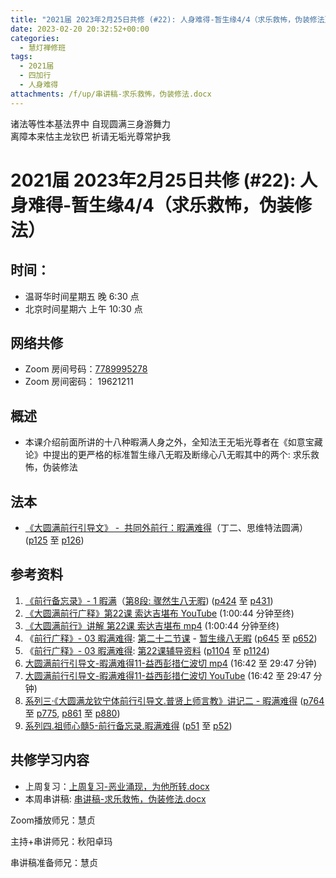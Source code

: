 ```yaml
---
title: "2021届 2023年2月25日共修 (#22): 人身难得-暂生缘4/4（求乐救怖，伪装修法）"
date: 2023-02-20 20:32:52+00:00
categories:
  - 慧灯禅修班
tags:
  - 2021届
  - 四加行
  - 人身难得
attachments: /f/up/串讲稿-求乐救怖，伪装修法.docx
---
```

<!--StartFragment-->

诸法等性本基法界中 自现圆满三身游舞力\
离障本来怙主龙钦巴 祈请无垢光尊常护我

# 2021届 2023年2月25日共修 (#22): 人身难得-暂生缘4/4（求乐救怖，伪装修法）

## 时间：

* 温哥华时间星期五 晚 6:30 点
* 北京时间星期六 上午 10:30 点

## 网络共修

* Zoom 房间号码：[7789995278](https://us02web.zoom.us/j/7789995278?pwd=VjZmbWJFY2k2K0E5RVB2cTNIQmhqUT09)
* Zoom 房间密码： 19621211

## 概述

* 本课介绍前面所讲的十八种暇满人身之外，全知法王无垢光尊者在《如意宝藏论》中提出的更严格的标准暂生缘八无暇及断缘心八无暇其中的两个: 求乐救怖，伪装修法

## 法本

* [《](https://huidengchanxiu.net/refs/qxgs/qxgs-03xm)[大圆满前行引导文》 -  共同外前行：暇满难得](https://huidengchanxiu.net/books/dymqx/#%E4%B8%80%E6%9A%87%E6%BB%A1%E9%9A%BE%E5%BE%97)（丁二、思维特法圆满）([p125](https://huidengchanxiu.net/books/dymqx/#p125) 至 [p126](https://huidengchanxiu.net/books/dymqx/#p126))

## 参考资料

1. [《前行备忘录》- 1 暇满](https://huidengchanxiu.net/refs/qxbwl/qxxl4-01xm)（[第8段: 骤然生八无暇](https://huidengchanxiu.net/refs/qxbwl/qxxl4-01xm/#%E9%AA%A4%E7%84%B6%E7%94%9F%E5%85%AB%E6%97%A0%E6%9A%87)) ([p424](https://huidengchanxiu.net/refs/qxbwl/qxxl4-01xm/#p424) 至 [p431](https://huidengchanxiu.net/refs/qxbwl/qxxl4-01xm/#p431))
2. [《大圆满前行广释》第22课 索达吉堪布 YouTube](https://www.youtube.com/watch?v=7KE5jt3-vw8) (1:00:44 分钟至终)
3. [《大圆满前行》讲解 第22课 索达吉堪布 mp4](https://s3.ca-central-1.wasabisys.com/hddata/f.huidengchanxiu.net/jmy/007-%E5%A4%A7%E5%9C%86%E6%BB%A1%E5%89%8D%E8%A1%8C%E5%B9%BF%E9%87%8A/007-%E5%89%8D%E8%A1%8C%E5%B9%BF%E9%87%8A%E8%A7%86%E9%A2%91/%e3%80%8a%e5%a4%a7%e5%9c%86%e6%bb%a1%e5%89%8d%e8%a1%8c%e3%80%8b%e8%ae%b2%e8%a7%a3%e7%ac%ac22%e8%af%be.mp4) (1:00:44 分钟至终)
4. 《[前行广释》- 03 暇满难得](https://huidengchanxiu.net/refs/qxgs/qxgs-03xm): [第二十二节课](https://huidengchanxiu.net/refs/qxgs/qxgs-03xm#%E7%AC%AC%E4%BA%8C%E5%8D%81%E4%BA%8C%E8%8A%82%E8%AF%BE) - [暂生缘八无暇](https://huidengchanxiu.net/refs/qxgs/qxgs-03xm#%E4%B8%80%E6%9A%82%E7%94%9F%E7%BC%98%E5%85%AB%E6%97%A0%E6%9A%87) ([p645](https://huidengchanxiu.net/refs/qxgs/qxgs-03xm#p645) 至 [p652](https://huidengchanxiu.net/refs/qxgs/qxgs-03xm#p652))
5. 《[前行广释》- 03 暇满难得](https://huidengchanxiu.net/refs/qxgs/fudao/qxgsfd-03xm): [第22课辅导资料](https://huidengchanxiu.net/refs/qxgs/fudao/qxgsfd-03xm/#%E5%89%8D%E8%A1%8C%E5%B9%BF%E9%87%8A%E7%AC%AC22%E8%AF%BE%E8%BE%85%E5%AF%BC%E8%B5%84%E6%96%99) ([p1104](https://huidengchanxiu.net/refs/qxgs/fudao/qxgsfd-03xm/#p1104) 至 [p1124](https://huidengchanxiu.net/refs/qxgs/fudao/qxgsfd-03xm/#p1124))
6. [大圆满前行引导文-暇满难得11-益西彭措仁波切 mp4](https://s3.ca-central-1.wasabisys.com/hddata/f.huidengchanxiu.net/jmy/xmfw/s3/02/%e5%89%8d%e8%a1%8c%e5%bc%95%e5%af%bc%e6%96%87-%e6%9a%87%e6%bb%a1%e9%9a%be%e5%be%9711.mp4) (16:42 至 29:47 分钟)
7. [大圆满前行引导文-暇满难得11-益西彭措仁波切 YouTube](https://www.youtube.com/watch?v=gsjaZna0YRw&list=PL7aUyQTIJqAhd5VvMC0Ll__8JInqzft2t&index=26) (16:42 至 29:47 分钟)
8. [系列三·《大圆满龙钦宁体前行引导文.普贤上师言教》讲记二 - 暇满难得](https://huidengchanxiu.net/refs/xmfw/s3-ydw2-xmnd) ([p764](https://huidengchanxiu.net/refs/xmfw/s3-ydw2-xmnd/#p764) 至 [p775](https://huidengchanxiu.net/refs/xmfw/s3-ydw2-xmnd/#p775), [p861](https://huidengchanxiu.net/refs/xmfw/s3-ydw2-xmnd/#p861) 至 [p880](https://huidengchanxiu.net/refs/xmfw/s3-ydw2-xmnd/#p880))
9. [系列四.祖师心髓5-前行备忘录.暇满难得](https://huidengchanxiu.net/refs/xmfw/s4-zsxs5-qxbwl-xmnd) ([p51](https://huidengchanxiu.net/refs/xmfw/s4-zsxs5-qxbwl-xmnd#p51) 至 [p52](https://huidengchanxiu.net/refs/xmfw/s4-zsxs5-qxbwl-xmnd#p52))

## **共修学习内容**

* 上周复习：[上周复习-恶业涌现，为他所转.docx](/f/up/上周复习-恶业涌现，为他所转.docx)
* 本周串讲稿: [串讲稿-求乐救怖，伪装修法.docx](/f/up/串讲稿-求乐救怖，伪装修法.docx)

Zoom播放师兄：慧贞

主持+串讲师兄：秋阳卓玛

串讲稿准备师兄：慧贞

<!--EndFragment-->